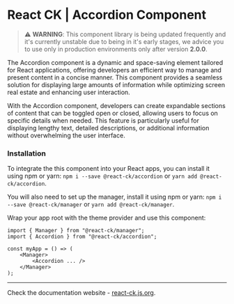 # React CK | Accordion Component

> :warning: **WARNING**: This component library is being updated frequently and it's currently unstable due to being in it's early stages, we advice you to use only in production environments only after version **2.0.0**.

The Accordion component is a dynamic and space-saving element tailored for React applications, offering developers an efficient way to manage and present content in a concise manner. This component provides a seamless solution for displaying large amounts of information while optimizing screen real estate and enhancing user interaction.

With the Accordion component, developers can create expandable sections of content that can be toggled open or closed, allowing users to focus on specific details when needed. This feature is particularly useful for displaying lengthy text, detailed descriptions, or additional information without overwhelming the user interface.

### Installation 

To integrate the this component into your React apps, you can install it using npm or yarn: `npm i --save @react-ck/accordion` or `yarn add @react-ck/accordion`.

You will also need to set up the manager, install it using npm or yarn: `npm i --save @react-ck/manager` or `yarn add @react-ck/manager`.

Wrap your app root with the theme provider and use this component:

```tsx
import { Manager } from "@react-ck/manager";
import { Accordion } from "@react-ck/accordion";

const myApp = () => (
    <Manager>
        <Accordion ... />
    </Manager>
);
```

<!-- storybook-ignore -->

---

Check the documentation website - [react-ck.js.org](https://react-ck.js.org).